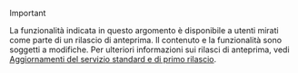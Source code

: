 > [!IMPORTANT]
> La funzionalità indicata in questo argomento è disponibile a utenti mirati come parte di un rilascio di anteprima. Il contenuto e la funzionalità sono soggetti a modifiche. Per ulteriori informazioni sui rilasci di anteprima, vedi [Aggiornamenti del servizio standard e di primo rilascio](https://docs.microsoft.com/en-us/dynamics365/unified-operations/fin-and-ops/get-started/public-preview-releases).
